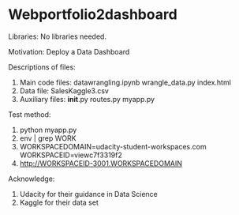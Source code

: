 # Webportfolio2dashboard

Libraries: No libraries needed.

Motivation: Deploy a Data Dashboard

Descriptions of files: 
    
1. Main code files: 
        datawrangling.ipynb
        wrangle_data.py
        index.html
2. Data file:
        SalesKaggle3.csv
3. Auxiliary files:
        __init__.py
        routes.py
        myapp.py
        
Test method:
1. python myapp.py
2. env | grep WORK
3. WORKSPACEDOMAIN=udacity-student-workspaces.com
    WORKSPACEID=viewc7f3319f2
4. http://WORKSPACEID-3001.WORKSPACEDOMAIN

Acknowledge: 

1. Udacity for their guidance in Data Science 
2. Kaggle for their data set
